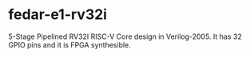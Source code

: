 # fedar-e1-rv32i
5-Stage Pipelined RV32I RISC-V Core design in Verilog-2005. It has 32 GPIO pins and it is FPGA synthesible.
